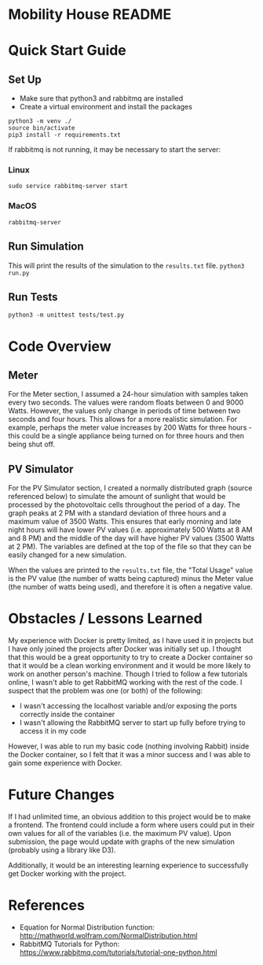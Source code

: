 # Mobility House README

# Quick Start Guide
## Set Up
- Make sure that python3 and rabbitmq are installed
- Create a virtual environment and install the packages
```
python3 -m venv ./
source bin/activate
pip3 install -r requirements.txt
```

If rabbitmq is not running, it may be necessary to start the server:
### Linux
`sudo service rabbitmq-server start`
### MacOS
`rabbitmq-server`

## Run Simulation
This will print the results of the simulation to the `results.txt` file.
`python3 run.py`

## Run Tests
`python3 -m unittest tests/test.py`


# Code Overview
## Meter
For the Meter section, I assumed a 24-hour simulation with samples taken every two seconds. The values were random floats between 0 and 9000 Watts. However, the values only change in periods of time between two seconds and four hours. This allows for a more realistic simulation. For example, perhaps the meter value increases by 200 Watts for three hours - this could be a single appliance being turned on for three hours and then being shut off.

## PV Simulator
For the PV Simulator section, I created a normally distributed graph (source referenced below) to simulate the amount of sunlight that would be processed by the photovoltaic cells throughout the period of a day. The graph peaks at 2 PM with a standard deviation of three hours and a maximum value of 3500 Watts. This ensures that early morning and late night hours will have lower PV values (i.e. approximately 500 Watts at 8 AM and 8 PM) and the middle of the day will have higher PV values (3500 Watts at 2 PM). The variables are defined at the top of the file so that they can be easily changed for a new simulation.

When the values are printed to the `results.txt` file, the "Total Usage" value is the PV value (the number of watts being captured) minus the Meter value (the number of watts being used), and therefore it is often a negative value.


# Obstacles / Lessons Learned
My experience with Docker is pretty limited, as I have used it in projects but I have only joined the projects after Docker was initially set up. I thought that this would be a great opportunity to try to create a Docker container so that it would be a clean working environment and it would be more likely to work on another person's machine. Though I tried to follow a few tutorials online, I wasn't able to get RabbitMQ working with the rest of the code. I suspect that the problem was one (or both) of the following:
- I wasn't accessing the localhost variable and/or exposing the ports correctly inside the container
- I wasn't allowing the RabbitMQ server to start up fully before trying to access it in my code

However, I was able to run my basic code (nothing involving Rabbit) inside the Docker container, so I felt that it was a minor success and I was able to gain some experience with Docker.


# Future Changes
If I had unlimited time, an obvious addition to this project would be to make a frontend. The frontend could include a form where users could put in their own values for all of the variables (i.e. the maximum PV value). Upon submission, the page would update with graphs of the new simulation (probably using a library like D3).

Additionally, it would be an interesting learning experience to successfully get Docker working with the project.


# References
- Equation for Normal Distribution function: http://mathworld.wolfram.com/NormalDistribution.html
- RabbitMQ Tutorials for Python: https://www.rabbitmq.com/tutorials/tutorial-one-python.html
